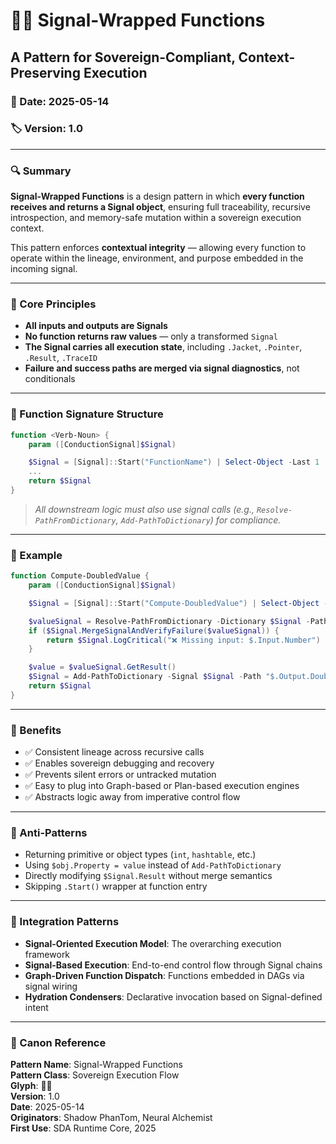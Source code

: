 # 🧠🌀 Signal-Wrapped Functions

## A Pattern for Sovereign-Compliant, Context-Preserving Execution

### 📅 Date: 2025-05-14  
### 🏷️ Version: 1.0

---

### 🔍 Summary

**Signal-Wrapped Functions** is a design pattern in which **every function receives and returns a Signal object**, ensuring full traceability, recursive introspection, and memory-safe mutation within a sovereign execution context.

This pattern enforces **contextual integrity** — allowing every function to operate within the lineage, environment, and purpose embedded in the incoming signal.

---

### 🔧 Core Principles

- **All inputs and outputs are Signals**  
- **No function returns raw values** — only a transformed `Signal`
- **The Signal carries all execution state**, including `.Jacket`, `.Pointer`, `.Result`, `.TraceID`
- **Failure and success paths are merged via signal diagnostics**, not conditionals

---

### 📐 Function Signature Structure

```powershell
function <Verb-Noun> {
    param ([ConductionSignal]$Signal)

    $Signal = [Signal]::Start("FunctionName") | Select-Object -Last 1
    ...
    return $Signal
}
```

> *All downstream logic must also use signal calls (e.g., `Resolve-PathFromDictionary`, `Add-PathToDictionary`) for compliance.*

---

### 🧪 Example

```powershell
function Compute-DoubledValue {
    param ([ConductionSignal]$Signal)

    $Signal = [Signal]::Start("Compute-DoubledValue") | Select-Object -Last 1

    $valueSignal = Resolve-PathFromDictionary -Dictionary $Signal -Path "$.Input.Number" | Select-Object -Last 1
    if ($Signal.MergeSignalAndVerifyFailure($valueSignal)) {
        return $Signal.LogCritical("❌ Missing input: $.Input.Number")
    }

    $value = $valueSignal.GetResult()
    $Signal = Add-PathToDictionary -Signal $Signal -Path "$.Output.Doubled" -Value ($value * 2) | Select-Object -Last 1
    return $Signal
}
```

---

### 🧱 Benefits

- ✅ Consistent lineage across recursive calls  
- ✅ Enables sovereign debugging and recovery  
- ✅ Prevents silent errors or untracked mutation  
- ✅ Easy to plug into Graph-based or Plan-based execution engines  
- ✅ Abstracts logic away from imperative control flow

---

### 🚫 Anti-Patterns

- Returning primitive or object types (`int`, `hashtable`, etc.)  
- Using `$obj.Property = value` instead of `Add-PathToDictionary`  
- Directly modifying `$Signal.Result` without merge semantics  
- Skipping `.Start()` wrapper at function entry

---

### 🧩 Integration Patterns

- **Signal-Oriented Execution Model**: The overarching execution framework  
- **Signal-Based Execution**: End-to-end control flow through Signal chains  
- **Graph-Driven Function Dispatch**: Functions embedded in DAGs via signal wiring  
- **Hydration Condensers**: Declarative invocation based on Signal-defined intent

---

### 🧾 Canon Reference

**Pattern Name**: Signal-Wrapped Functions  
**Pattern Class**: Sovereign Execution Flow  
**Glyph**: 🧠🌀  
**Version**: 1.0  
**Date**: 2025-05-14  
**Originators**: Shadow PhanTom, Neural Alchemist  
**First Use**: SDA Runtime Core, 2025
